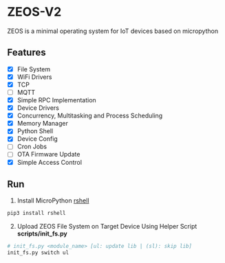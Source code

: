 # ZEOS-V2

ZEOS is a minimal operating system for IoT devices based on micropython

## Features
- [x] File System
- [x] WiFi Drivers
- [x] TCP
- [ ] MQTT
- [x] Simple RPC Implementation
- [x] Device Drivers
- [x] Concurrency, Multitasking and Process Scheduling
- [x] Memory Manager
- [x] Python Shell
- [x] Device Config
- [ ] Cron Jobs
- [ ] OTA Firmware Update
- [x] Simple Access Control

## Run
1. Install MicroPython [rshell](https://github.com/dhylands/rshell)
```bash
pip3 install rshell
```

2. Upload ZEOS File System on Target Device Using Helper Script **scripts/init_fs.py**
```bash
# init_fs.py <module_name> [ul: update lib | (sl): skip lib]
init_fs.py switch ul
```
